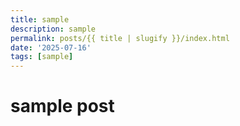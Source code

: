 ```yaml
---
title: sample
description: sample
permalink: posts/{{ title | slugify }}/index.html
date: '2025-07-16'
tags: [sample]
---
```

# sample post
